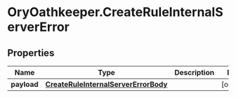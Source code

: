 # OryOathkeeper.CreateRuleInternalServerError

## Properties

| Name        | Type                                                                          | Description | Notes      |
| ----------- | ----------------------------------------------------------------------------- | ----------- | ---------- |
| **payload** | [**CreateRuleInternalServerErrorBody**](CreateRuleInternalServerErrorBody.md) |             | [optional] |

